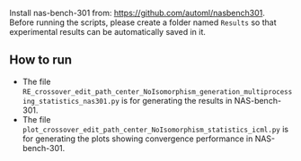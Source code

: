Install nas-bench-301 from: https://github.com/automl/nasbench301. \
Before running the scripts, please create a folder named ```Results``` so that experimental results can be automatically saved in it.

## How to run
- The file ```RE_crossover_edit_path_center_NoIsomorphism_generation_multiprocessing_statistics_nas301.py```
is for generating the results in NAS-bench-301.
- The file ```plot_crossover_edit_path_center_NoIsomorphism_statistics_icml.py``` is for generating the plots showing
convergence performance in NAS-bench-301.
